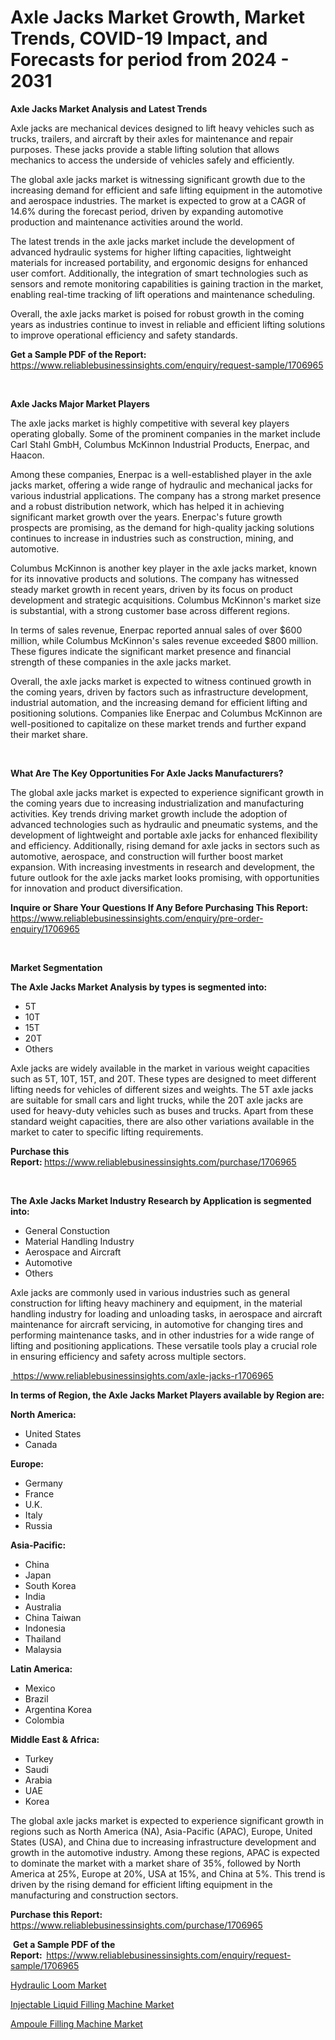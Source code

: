 <p><h1>Axle Jacks Market Growth, Market Trends, COVID-19 Impact, and Forecasts for period from 2024 - 2031</h1></p><p><strong>Axle Jacks Market Analysis and Latest Trends</strong></p>
<p><p>Axle jacks are mechanical devices designed to lift heavy vehicles such as trucks, trailers, and aircraft by their axles for maintenance and repair purposes. These jacks provide a stable lifting solution that allows mechanics to access the underside of vehicles safely and efficiently.</p><p>The global axle jacks market is witnessing significant growth due to the increasing demand for efficient and safe lifting equipment in the automotive and aerospace industries. The market is expected to grow at a CAGR of 14.6% during the forecast period, driven by expanding automotive production and maintenance activities around the world.</p><p>The latest trends in the axle jacks market include the development of advanced hydraulic systems for higher lifting capacities, lightweight materials for increased portability, and ergonomic designs for enhanced user comfort. Additionally, the integration of smart technologies such as sensors and remote monitoring capabilities is gaining traction in the market, enabling real-time tracking of lift operations and maintenance scheduling.</p><p>Overall, the axle jacks market is poised for robust growth in the coming years as industries continue to invest in reliable and efficient lifting solutions to improve operational efficiency and safety standards.</p></p>
<p><strong>Get a Sample PDF of the Report:&nbsp;</strong> <a href="https://www.reliablebusinessinsights.com/enquiry/request-sample/1706965">https://www.reliablebusinessinsights.com/enquiry/request-sample/1706965</a></p>
<p>&nbsp;</p>
<p><strong>Axle Jacks Major Market Players</strong></p>
<p><p>The axle jacks market is highly competitive with several key players operating globally. Some of the prominent companies in the market include Carl Stahl GmbH, Columbus McKinnon Industrial Products, Enerpac, and Haacon. </p><p>Among these companies, Enerpac is a well-established player in the axle jacks market, offering a wide range of hydraulic and mechanical jacks for various industrial applications. The company has a strong market presence and a robust distribution network, which has helped it in achieving significant market growth over the years. Enerpac's future growth prospects are promising, as the demand for high-quality jacking solutions continues to increase in industries such as construction, mining, and automotive.</p><p>Columbus McKinnon is another key player in the axle jacks market, known for its innovative products and solutions. The company has witnessed steady market growth in recent years, driven by its focus on product development and strategic acquisitions. Columbus McKinnon's market size is substantial, with a strong customer base across different regions.</p><p>In terms of sales revenue, Enerpac reported annual sales of over $600 million, while Columbus McKinnon's sales revenue exceeded $800 million. These figures indicate the significant market presence and financial strength of these companies in the axle jacks market.</p><p>Overall, the axle jacks market is expected to witness continued growth in the coming years, driven by factors such as infrastructure development, industrial automation, and the increasing demand for efficient lifting and positioning solutions. Companies like Enerpac and Columbus McKinnon are well-positioned to capitalize on these market trends and further expand their market share.</p></p>
<p>&nbsp;</p>
<p><strong>What Are The Key Opportunities For Axle Jacks Manufacturers?</strong></p>
<p><p>The global axle jacks market is expected to experience significant growth in the coming years due to increasing industrialization and manufacturing activities. Key trends driving market growth include the adoption of advanced technologies such as hydraulic and pneumatic systems, and the development of lightweight and portable axle jacks for enhanced flexibility and efficiency. Additionally, rising demand for axle jacks in sectors such as automotive, aerospace, and construction will further boost market expansion. With increasing investments in research and development, the future outlook for the axle jacks market looks promising, with opportunities for innovation and product diversification.</p></p>
<p><strong>Inquire or Share Your Questions If Any Before Purchasing This Report:</strong> <a href="https://www.reliablebusinessinsights.com/enquiry/pre-order-enquiry/1706965">https://www.reliablebusinessinsights.com/enquiry/pre-order-enquiry/1706965</a></p>
<p>&nbsp;</p>
<p><strong>Market Segmentation</strong></p>
<p><strong>The Axle Jacks Market Analysis by types is segmented into:</strong></p>
<p><ul><li>5T</li><li>10T</li><li>15T</li><li>20T</li><li>Others</li></ul></p>
<p><p>Axle jacks are widely available in the market in various weight capacities such as 5T, 10T, 15T, and 20T. These types are designed to meet different lifting needs for vehicles of different sizes and weights. The 5T axle jacks are suitable for small cars and light trucks, while the 20T axle jacks are used for heavy-duty vehicles such as buses and trucks. Apart from these standard weight capacities, there are also other variations available in the market to cater to specific lifting requirements.</p></p>
<p><strong>Purchase this Report:&nbsp;</strong><a href="https://www.reliablebusinessinsights.com/purchase/1706965">https://www.reliablebusinessinsights.com/purchase/1706965</a></p>
<p>&nbsp;</p>
<p><strong>The Axle Jacks Market Industry Research by Application is segmented into:</strong></p>
<p><ul><li>General Constuction</li><li>Material Handling Industry</li><li>Aerospace and Aircraft</li><li>Automotive</li><li>Others</li></ul></p>
<p><p>Axle jacks are commonly used in various industries such as general construction for lifting heavy machinery and equipment, in the material handling industry for loading and unloading tasks, in aerospace and aircraft maintenance for aircraft servicing, in automotive for changing tires and performing maintenance tasks, and in other industries for a wide range of lifting and positioning applications. These versatile tools play a crucial role in ensuring efficiency and safety across multiple sectors.</p></p>
<p><a href="https://www.reliablebusinessinsights.com/axle-jacks-r1706965">&nbsp;https://www.reliablebusinessinsights.com/axle-jacks-r1706965</a></p>
<p><strong>In terms of Region, the Axle Jacks Market Players available by Region are:</strong></p>
<p>
    <p> <strong> North America: </strong>
        <ul>
            <li>United States</li>
            <li>Canada</li>
        </ul>
        </p> 
    <p> <strong> Europe: </strong>
        <ul>
            <li>Germany</li>
            <li>France</li>
            <li>U.K.</li>
            <li>Italy</li>
            <li>Russia</li>
        </ul>
        </p> 
    <p> <strong> Asia-Pacific: </strong>
        <ul>
            <li>China</li>
            <li>Japan</li>
            <li>South Korea</li>
            <li>India</li>
            <li>Australia</li>
            <li>China Taiwan</li>
            <li>Indonesia</li>
            <li>Thailand</li>
            <li>Malaysia</li>
        </ul>
        </p> 
    <p> <strong> Latin America: </strong>
        <ul>
            <li>Mexico</li>
            <li>Brazil</li>
            <li>Argentina Korea</li>
            <li>Colombia</li>
        </ul>
        </p> 
    <p> <strong> Middle East & Africa: </strong>
        <ul>
            <li>Turkey</li>
            <li>Saudi</li>
            <li>Arabia</li>
            <li>UAE</li>
            <li>Korea</li>
        </ul>
    </p>
    </p>
<p><p>The global axle jacks market is expected to experience significant growth in regions such as North America (NA), Asia-Pacific (APAC), Europe, United States (USA), and China due to increasing infrastructure development and growth in the automotive industry. Among these regions, APAC is expected to dominate the market with a market share of 35%, followed by North America at 25%, Europe at 20%, USA at 15%, and China at 5%. This trend is driven by the rising demand for efficient lifting equipment in the manufacturing and construction sectors.</p></p>
<p><strong>Purchase this Report: </strong><a href="https://www.reliablebusinessinsights.com/purchase/1706965">https://www.reliablebusinessinsights.com/purchase/1706965</a></p>
<p>&nbsp;<strong>Get a Sample PDF of the Report:&nbsp;&nbsp;</strong><a href="https://www.reliablebusinessinsights.com/enquiry/request-sample/1706965">https://www.reliablebusinessinsights.com/enquiry/request-sample/1706965</a></p>
<p><strong></strong></p>
<p><p><a href="https://github.com/yoshih12/Market-Research-Report-List-4/blob/main/hydraulic-loom-market.md">Hydraulic Loom Market</a></p><p><a href="https://www.linkedin.com/pulse/injectable-liquid-filling-machine-market-key-successful-business-zqofe">Injectable Liquid Filling Machine Market</a></p><p><a href="https://www.linkedin.com/pulse/ampoule-filling-machine-market-size-outlook-forecast-2024-2031-fj7je">Ampoule Filling Machine Market</a></p></p>